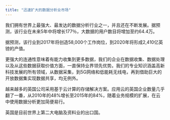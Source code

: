 ```yaml
---
title: "迅速扩大的数据分析业市场"
---
```


我们拥有世界上最强大、最发达的数据分析行业之一，并且还在不断发展。据预测，该行业在未来5年中将增长177％，大数据的用户数目将增加至约64.4万。

据预测，该行业到2017年将创造58,000个工作岗位，到2020年将形成2,410亿英镑的产值。

更强大的连通性意味着有能力收集到更多数据，我们的企业在数据收集、数据处理以及从这些数据获取价值方面，一直保持业界领先优势。我们的专业知识涵盖高新科技发展的所有领域，从数据采集，到5G网络和低能耗无线电，再到借助巨大的开放数据集实现数据共享，均无例外。

越来越多的英国公司采用基于云计算的存储解决方案。应用云的英国企业数量几乎翻了一番，从2010年的48%增长至2015年的84%，随着业务规模的扩展，在云中使用数据分析更加简便易行。

英国是目前世界上第二大电脑及资料业的出口国。

